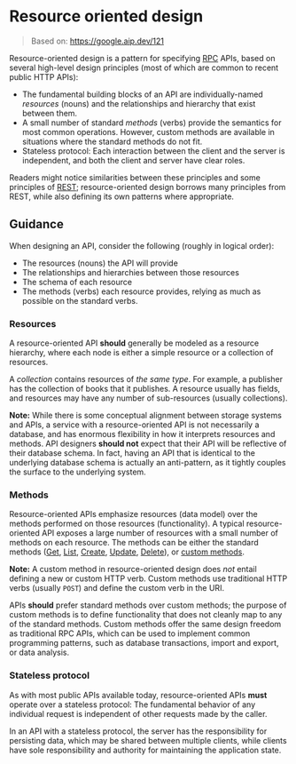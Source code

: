 # Resource oriented design

> Based on: https://google.aip.dev/121

Resource-oriented design is a pattern for specifying [RPC](https://en.wikipedia.org/wiki/Remote\_procedure\_call) APIs, based on several high-level design principles (most of which are common to recent public HTTP APIs):

* The fundamental building blocks of an API are individually-named _resources_ (nouns) and the relationships and hierarchy that exist between them.
* A small number of standard _methods_ (verbs) provide the semantics for most common operations. However, custom methods are available in situations where the standard methods do not fit.
* Stateless protocol: Each interaction between the client and the server is independent, and both the client and server have clear roles.

Readers might notice similarities between these principles and some principles of [REST](https://en.wikipedia.org/wiki/Representational\_state\_transfer); resource-oriented design borrows many principles from REST, while also defining its own patterns where appropriate.

## Guidance

When designing an API, consider the following (roughly in logical order):

* The resources (nouns) the API will provide
* The relationships and hierarchies between those resources
* The schema of each resource
* The methods (verbs) each resource provides, relying as much as possible on the standard verbs.

### Resources

A resource-oriented API **should** generally be modeled as a resource hierarchy, where each node is either a simple resource or a collection of resources.

A _collection_ contains resources of _the same type_. For example, a publisher has the collection of books that it publishes. A resource usually has fields, and resources may have any number of sub-resources (usually collections).

**Note:** While there is some conceptual alignment between storage systems and APIs, a service with a resource-oriented API is not necessarily a database, and has enormous flexibility in how it interprets resources and methods. API designers **should not** expect that their API will be reflective of their database schema. In fact, having an API that is identical to the underlying database schema is actually an anti-pattern, as it tightly couples the surface to the underlying system.

### Methods

Resource-oriented APIs emphasize resources (data model) over the methods performed on those resources (functionality). A typical resource-oriented API exposes a large number of resources with a small number of methods on each resource. The methods can be either the standard methods ([Get](../../docs/api-standard/0131.md), [List](../../docs/api-standard/0132.md), [Create](../../docs/api-standard/0133.md), [Update](../../docs/api-standard/0134.md), [Delete](../../docs/api-standard/0135.md)), or [custom methods](../../docs/api-standard/0136.md).

**Note:** A custom method in resource-oriented design does _not_ entail defining a new or custom HTTP verb. Custom methods use traditional HTTP verbs (usually `POST`) and define the custom verb in the URI.

APIs **should** prefer standard methods over custom methods; the purpose of custom methods is to define functionality that does not cleanly map to any of the standard methods. Custom methods offer the same design freedom as traditional RPC APIs, which can be used to implement common programming patterns, such as database transactions, import and export, or data analysis.

### Stateless protocol

As with most public APIs available today, resource-oriented APIs **must** operate over a stateless protocol: The fundamental behavior of any individual request is independent of other requests made by the caller.

In an API with a stateless protocol, the server has the responsibility for persisting data, which may be shared between multiple clients, while clients have sole responsibility and authority for maintaining the application state.

